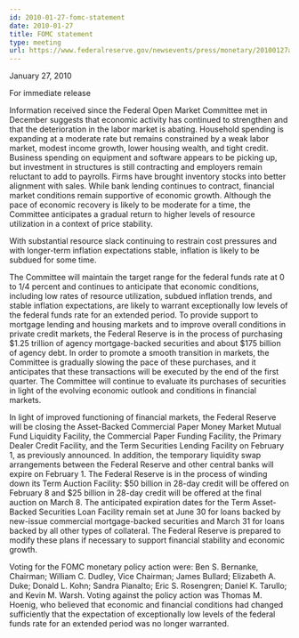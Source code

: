 ```yaml
---
id: 2010-01-27-fomc-statement
date: 2010-01-27
title: FOMC statement
type: meeting
url: https://www.federalreserve.gov/newsevents/press/monetary/20100127a.htm
---
```


January 27, 2010

For immediate release

Information received since the Federal Open Market Committee met in December suggests that economic activity has continued to strengthen and that the deterioration in the labor market is abating. Household spending is expanding at a moderate rate but remains constrained by a weak labor market, modest income growth, lower housing wealth, and tight credit. Business spending on equipment and software appears to be picking up, but investment in structures is still contracting and employers remain reluctant to add to payrolls. Firms have brought inventory stocks into better alignment with sales. While bank lending continues to contract, financial market conditions remain supportive of economic growth. Although the pace of economic recovery is likely to be moderate for a time, the Committee anticipates a gradual return to higher levels of resource utilization in a context of price stability.

With substantial resource slack continuing to restrain cost pressures and with longer-term inflation expectations stable, inflation is likely to be subdued for some time.

The Committee will maintain the target range for the federal funds rate at 0 to 1/4 percent and continues to anticipate that economic conditions, including low rates of resource utilization, subdued inflation trends, and stable inflation expectations, are likely to warrant exceptionally low levels of the federal funds rate for an extended period. To provide support to mortgage lending and housing markets and to improve overall conditions in private credit markets, the Federal Reserve is in the process of purchasing $1.25 trillion of agency mortgage-backed securities and about $175 billion of agency debt. In order to promote a smooth transition in markets, the Committee is gradually slowing the pace of these purchases, and it anticipates that these transactions will be executed by the end of the first quarter. The Committee will continue to evaluate its purchases of securities in light of the evolving economic outlook and conditions in financial markets.

In light of improved functioning of financial markets, the Federal Reserve will be closing the Asset-Backed Commercial Paper Money Market Mutual Fund Liquidity Facility, the Commercial Paper Funding Facility, the Primary Dealer Credit Facility, and the Term Securities Lending Facility on February 1, as previously announced. In addition, the temporary liquidity swap arrangements between the Federal Reserve and other central banks will expire on February 1. The Federal Reserve is in the process of winding down its Term Auction Facility: $50 billion in 28-day credit will be offered on February 8 and $25 billion in 28-day credit will be offered at the final auction on March 8. The anticipated expiration dates for the Term Asset-Backed Securities Loan Facility remain set at June 30 for loans backed by new-issue commercial mortgage-backed securities and March 31 for loans backed by all other types of collateral. The Federal Reserve is prepared to modify these plans if necessary to support financial stability and economic growth.

Voting for the FOMC monetary policy action were: Ben S. Bernanke, Chairman; William C. Dudley, Vice Chairman; James Bullard; Elizabeth A. Duke; Donald L. Kohn; Sandra Pianalto; Eric S. Rosengren; Daniel K. Tarullo; and Kevin M. Warsh. Voting against the policy action was Thomas M. Hoenig, who believed that economic and financial conditions had changed sufficiently that the expectation of exceptionally low levels of the federal funds rate for an extended period was no longer warranted.